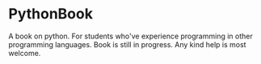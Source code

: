 # PythonBook
A book on python. For students who've experience programming in other programming languages. Book is still in progress. Any kind help is most welcome.
